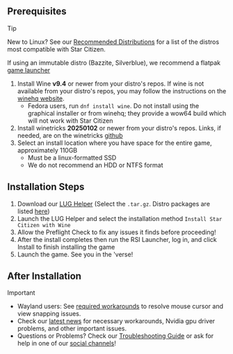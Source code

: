 ## Prerequisites
> [!tip]
> New to Linux? See our [Recommended Distributions](Tips-and-Tricks#recommended-distros) for a list of the distros most compatible with Star Citizen.
>
> If using an immutable distro (Bazzite, Silverblue), we recommend a flatpak [game launcher](Alternative-Installations)

1. Install Wine **v9.4** or newer from your distro's repos. If wine is not available from your distro's repos, you may follow the instructions on the [winehq website](https://gitlab.winehq.org/wine/wine/-/wikis/Download).
    - Fedora users, run `dnf install wine`. Do not install using the graphical installer or from winehq; they provide a wow64 build which will not work with Star Citizen
2. Install winetricks **20250102** or newer from your distro's repos. Links, if needed, are on the winetricks [github](https://github.com/Winetricks/winetricks#installing)
3. Select an install location where you have space for the entire game, approximately 110GB
    - Must be a linux-formatted SSD
    - We do not recommend an HDD or NTFS format

## Installation Steps
1. Download our [LUG Helper](https://github.com/starcitizen-lug/lug-helper/releases/latest) (Select the `.tar.gz`. Distro packages are listed [here](https://github.com/starcitizen-lug/lug-helper#installation))
2. Launch the LUG Helper and select the installation method `Install Star Citizen with Wine`
3. Allow the Preflight Check to fix any issues it finds before proceeding!
4. After the install completes then run the RSI Launcher, log in, and click Install to finish installing the game
5. Launch the game. See you in the 'verse!

## After Installation

> [!important]
> - Wayland users: See [required workarounds](Troubleshooting#mousecursor-warp-issues-and-view-snapping-in-interaction-mode) to resolve mouse cursor and view snapping issues.
> - Check our [latest news](https://github.com/starcitizen-lug/knowledge-base/wiki#news) for necessary workarounds, Nvidia gpu driver problems, and other important issues.
> - Questions or Problems? Check our [Troubleshooting Guide](Troubleshooting) or ask for help in one of our [social channels](https://github.com/starcitizen-lug/knowledge-base/wiki#welcome-space-penguins)!
